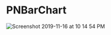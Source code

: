 # PNBarChart

![Screenshot 2019-11-16 at 10 14 54 PM](https://user-images.githubusercontent.com/38103919/68996345-b44d6180-08be-11ea-89ec-91e6b5d6570d.png)
